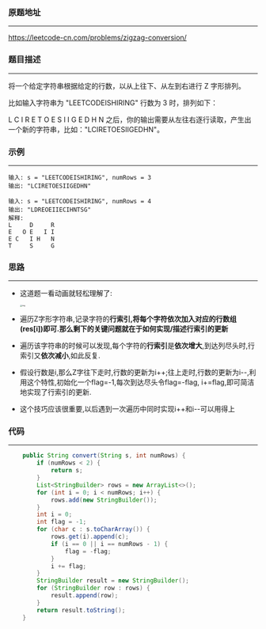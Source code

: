 ### 原题地址

---

https://leetcode-cn.com/problems/zigzag-conversion/



### 题目描述

----

将一个给定字符串根据给定的行数，以从上往下、从左到右进行 Z 字形排列。

比如输入字符串为 "LEETCODEISHIRING" 行数为 3 时，排列如下：

L   C   I   R
E T O E S I I G
E   D   H   N
之后，你的输出需要从左往右逐行读取，产生出一个新的字符串，比如："LCIRETOESIIGEDHN"。

### 示例

---

```
输入: s = "LEETCODEISHIRING", numRows = 3
输出: "LCIRETOESIIGEDHN"

输入: s = "LEETCODEISHIRING", numRows = 4
输出: "LDREOEIIECIHNTSG"
解释:
L     D     R
E   O E   I I
E C   I H   N
T     S     G
```



### 思路

---

* 这道题一看动画就轻松理解了:

  <img src="https://pic.leetcode-cn.com/5c7b6ebd51be1e16eab6c1ccd3121d6dae2aff3b61fa07ecb21235250c33e76c-Picture9.png" alt="img" style="zoom:25%;" />

* 遍历Z字形字符串,记录字符的**行索引,**将每个字符依次加入对应的**行数组(res[i])**即可.那么剩下的关键问题就在于如何实现/描述**行索引的更新**

* 遍历该字符串的时候可以发现,每个字符的**行索引**是**依次增大**,到达列尽头时,行索引又**依次减小**,如此反复.

* 假设行数是i,那么Z字往下走时,行数的更新为i++;往上走时,行数的更新为i--,利用这个特性,初始化一个flag=-1,每次到达尽头令flag=-flag,  i+=flag,即可简洁地实现了行索引的更新.

* 这个技巧应该很重要,以后遇到一次遍历中同时实现i++和i--可以用得上



### 代码

---

```java
    public String convert(String s, int numRows) {
        if (numRows < 2) {
            return s;
        }
        List<StringBuilder> rows = new ArrayList<>();
        for (int i = 0; i < numRows; i++) {
            rows.add(new StringBuilder());
        }
        int i = 0;
        int flag = -1;
        for (char c : s.toCharArray()) {
            rows.get(i).append(c);
            if (i == 0 || i == numRows - 1) {
                flag = -flag;
            }
            i += flag;
        }
        StringBuilder result = new StringBuilder();
        for (StringBuilder row : rows) {
            result.append(row);
        }
        return result.toString();
    }
```



